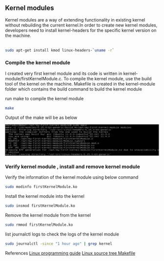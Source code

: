## Kernel modules

Kernel modules are a way of extending functionality in existing kernel without rebuilding the current kernel.In order to create new kernel modules,
developers need to install kernel-headers for the specific kernel version on the machine.

```bash

sudo apt-get install kmod linux-headers-`uname -r`

```

### Compile the kernel module

I created very first kernel module and its code is written in kernel-module/firstKernelModule.c. To compile the kernel module, use the build 
tool of the kernel on the machine. Makefile is created in the kernel-module folder which contains the build command to build the kernel module

run make to compile the kernel module

```bash
make
```

Output of the make will be as below

![compilation](/kernel-module/images/kmodule-build.png)

### Verify kernel module , install and remove kernel module

Verify the information of the kernel module using below command

```bash
sudo modinfo firstKernelModule.ko
```

Install the kernel module into the kernel

```bash
sudo insmod firstKernelModule.ko
```

Remove the kernel module from the kernel

```bash
sudo rmmod firstKernelModule.ko
```

list journalctl logs to check the logs of the kernel module 

```bash
sudo journalctl -since "1 hour ago" | grep kernel
```

References
[Linux programming guide](https://sysprog21.github.io/lkmpg/)
[Linux source tree Makefile](https://git.kernel.org/pub/scm/linux/kernel/git/stable/linux.git/tree/drivers/char/Makefile)
